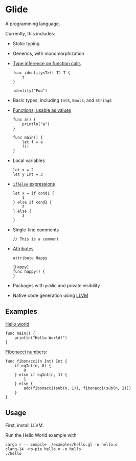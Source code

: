 # Glide

A programming language.

Currently, this includes:

-   Static typing
-   Generics, with monomorphization
-   [Type inference on function calls](./examples/identity.gl)

    ```
    func identity<T>(t T) T {
        t
    }

    identity("Foo")
    ```

-   Basic types, including `Int`s, `Bool`s, and `String`s
-   [Functions, usable as values](./examples/functions.gl)

    ```
    func a() {
        println("a")
    }

    func main() {
        let f = a
        f()
    }
    ```

-   Local variables

    ```
    let x = 2
    let y Int = 3
    ```

-   [`if`/`else` expressions](./examples/if.gl)

    ```
    let x = if cond1 {
        1
    } else if cond2 {
        2
    } else {
        3
    }
    ```

-   Single-line comments

    ```
    // This is a comment
    ```

-   [Attributes](./examples/attributes.gl)

    ```
    attribute Happy

    [Happy]
    func happy() {
    }
    ```

-   Packages with `pub`lic and private visibility

-   Native code generation using [LLVM](https://llvm.org)

## Examples

[Hello world](./examples/hello.gl):

```
func main() {
    println("Hello World!")
}
```

[Fibonacci numbers](./examples/fibonacci.gl):

```
func fibonacci(n Int) Int {
    if eqInt(n, 0) {
        0
    } else if eqInt(n, 1) {
        1
    } else {
        add(fibonacci(sub(n, 1)), fibonacci(sub(n, 2)))
    }
}
```

## Usage

First, install LLVM.

Run the Hello World example with

```
cargo r -- compile ./examples/hello.gl -o hello.o
clang-14 -no-pie hello.o -o hello
./hello
```
